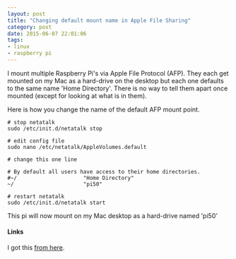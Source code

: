 ```yaml
---
layout: post
title: "Changing default mount name in Apple File Sharing"
category: post
date: 2015-06-07 22:01:06
tags:
- linux
- raspberry pi
---
```


I mount multiple Raspberry Pi's via Apple File Protocol (AFP). They each get mounted on my Mac as a hard-drive on the desktop but each one defaults to the same name 'Home Directory'. There is no way to tell them apart once mounted (except for looking at what is in them).

Here is how you change the name of the default AFP mount point.

    # stop netatalk
    sudo /etc/init.d/netatalk stop
    
    # edit config file
    sudo nano /etc/netatalk/AppleVolumes.default
	
	# change this one line
	
	# By default all users have access to their home directories.
	#~/                     "Home Directory"
	~/                      "pi50"

    # restart netatalk
    sudo /etc/init.d/netatalk start

This pi will now mount on my Mac desktop as a hard-drive named 'pi50'

#### Links

I got this [from here](https://www.raspberrypi.org/forums/viewtopic.php?f=36&t=26826).
